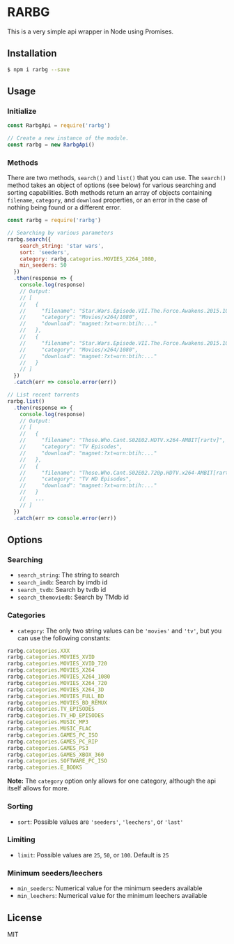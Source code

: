 # RARBG

This is a very simple api wrapper in Node using Promises.

## Installation

```bash
$ npm i rarbg --save
```

## Usage

### Initialize
```javascript
const RarbgApi = require('rarbg')

// Create a new instance of the module.
const rarbg = new RarbgApi()
```

### Methods

There are two methods, `search()` and `list()` that you can use. The `search()` method takes an object of options (see below) for various searching and sorting capabilities. Both methods return an array of objects containing `filename`, `category`, and `download` properties, or an error in the case of nothing being found or a different error.

```javascript
const rarbg = require('rarbg')

// Searching by various parameters
rarbg.search({
    search_string: 'star wars',
    sort: 'seeders',
    category: rarbg.categories.MOVIES_X264_1080,
    min_seeders: 50
  })
  .then(response => {
    console.log(response)
    // Output:
    // [
    //   {
    //     "filename": "Star.Wars.Episode.VII.The.Force.Awakens.2015.1080p.BluRay.H264.AAC-RARBG",
    //     "category": "Movies/x264/1080",
    //     "download": "magnet:?xt=urn:btih:..."
    //   },
    //   {
    //     "filename": "Star.Wars.Episode.VII.The.Force.Awakens.2015.1080p.BluRay.x264-Replica",
    //     "category": "Movies/x264/1080",
    //     "download": "magnet:?xt=urn:btih:..."
    //   }
    // ]
  })
  .catch(err => console.error(err))

// List recent torrents
rarbg.list()
  .then(response => {
    console.log(response)
    // Output:
    // [
    //   {
    //     "filename": "Those.Who.Cant.S02E02.HDTV.x264-AMBIT[rartv]",
    //     "category": "TV Episodes",
    //     "download": "magnet:?xt=urn:btih:..."
    //   },
    //   {
    //     "filename": "Those.Who.Cant.S02E02.720p.HDTV.x264-AMBIT[rartv]",
    //     "category": "TV HD Episodes",
    //     "download": "magnet:?xt=urn:btih:..."
    //   }
    //   ...
    // ]
  })
  .catch(err => console.error(err))
```

## Options

### Searching
- `search_string`: The string to search
- `search_imdb`: Search by imdb id
- `search_tvdb`: Search by tvdb id
- `search_themoviedb`: Search by TMdb id

### Categories
- `category`: The only two string values can be `'movies'` and `'tv'`, but you can use the following constants:

```javascript
rarbg.categories.XXX
rarbg.categories.MOVIES_XVID
rarbg.categories.MOVIES_XVID_720
rarbg.categories.MOVIES_X264
rarbg.categories.MOVIES_X264_1080
rarbg.categories.MOVIES_X264_720
rarbg.categories.MOVIES_X264_3D
rarbg.categories.MOVIES_FULL_BD
rarbg.categories.MOVIES_BD_REMUX
rarbg.categories.TV_EPISODES
rarbg.categories.TV_HD_EPISODES
rarbg.categories.MUSIC_MP3
rarbg.categories.MUSIC_FLAC
rarbg.categories.GAMES_PC_ISO
rarbg.categories.GAMES_PC_RIP
rarbg.categories.GAMES_PS3
rarbg.categories.GAMES_XBOX_360
rarbg.categories.SOFTWARE_PC_ISO
rarbg.categories.E_BOOKS
```

**Note:** The `category` option only allows for one category, although the api itself allows for more.

### Sorting
- `sort`: Possible values are `'seeders'`, `'leechers'`, or `'last'`

### Limiting
- `limit`: Possible values are `25`, `50`, or `100`. Default is `25`

### Minimum seeders/leechers
- `min_seeders`: Numerical value for the minimum seeders available
- `min_leechers`: Numerical value for the minimum leechers available


## License

MIT
